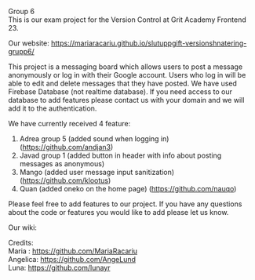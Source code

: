 Group 6 <br>
This is our exam project for the Version Control at Grit Academy Frontend 23.

Our website: https://mariaracariu.github.io/slutuppgift-versionshnatering-grupp6/

This project is a messaging board which allows users to post a message anonymously or log in with their Google account. Users who log in will be able to edit and delete messages that they have posted.
We have used Firebase Database (not realtime database).
If you need access to our database to add features please contact us with your domain and we will add it to the authentication. 

We have currently received 4 feature: <br>
1. Adrea group 5 (added sound when logging in) (https://github.com/andjan3) <br>
2. Javad group 1 (added button in header with info about posting messages as anonymous) <br>
3. Mango (added user message input sanitization) (https://github.com/klootus) <br>
4. Quan (added oneko on the home page) (https://github.com/nauqo) <br>

Please feel free to add features to our project. If you have any questions about the code or features you would like to add please let us know. 

Our wiki: 

Credits: <br>
Maria : https://github.com/MariaRacariu <br>
Angelica: https://github.com/AngeLund <br>
Luna: https://github.com/lunayr
